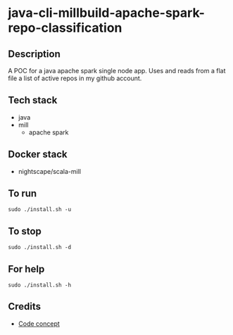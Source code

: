 # java-cli-millbuild-apache-spark-repo-classification

## Description
A POC for a java apache spark single node app.
Uses and reads from a flat file a list of
active repos in my github account.

## Tech stack
- java
- mill
  - apache spark

## Docker stack
- nightscape/scala-mill

## To run
`sudo ./install.sh -u`

## To stop
`sudo ./install.sh -d`

## For help
`sudo ./install.sh -h`

## Credits
- [Code concept](https://www.baeldung.com/apache-spark)
